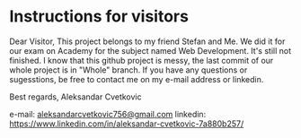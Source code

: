 # Instructions for visitors

Dear Visitor,
This project belongs to my friend Stefan and Me. 
We did it for our exam on Academy for the subject named Web Development. It's still not finished.
I know that this github project is messy, the last commit of our whole project is in "Whole" branch.
If you have any questions or sugesstions, be free to contact me on my e-mail address or linkedin.

Best regards,
Aleksandar Cvetkovic

e-mail: aleksandarcvetkovic756@gmail.com
linkedin: https://www.linkedin.com/in/aleksandar-cvetkovic-7a880b257/
